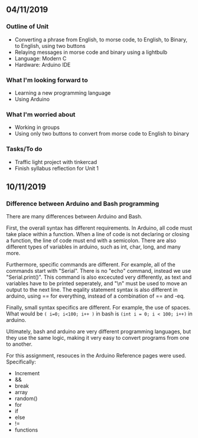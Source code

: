 04/11/2019
----

### Outline of Unit
* Converting a phrase from English, to morse code, to English, to Binary, to English, using two buttons
* Relaying messages in morse code and binary using a lightbulb
* Language: Modern C
* Hardware: Arduino IDE

### What I'm looking forward to
* Learning a new programming language
* Using Arduino

### What I'm worried about
* Working in groups
* Using only two buttons to convert from morse code to English to binary

### Tasks/To do
* Traffic light project with tinkercad
* Finish syllabus reflection for Unit 1


10/11/2019
----

### Difference between Arduino and Bash programming
There are many differences between Arduino and Bash.

First, the overall syntax has different requirements. In Arduino, all code must take place within a function. When a line of code is not declaring or closing a function, the line of code must end with a semicolon. There are also different types of variables in arduino, such as int, char, long, and many more.

Furthermore, specific commands are different. For example, all of the commands start with "Serial". There is no "echo" command, instead we use "Serial.print()". This command is also excecuted very differently, as text and variables have to be printed seperately, and "\n" must be used to move an output to the next line. The eqality statement syntax is also different in arduino, using == for everything, instead of a combination of == and -eq.

Finally, small syntax specifics are different. For example, the use of spaces. What would be `( i=0; i<100; i++ )` in bash is `(int i = 0; i < 100; i++)` in arduino.

Ultimately, bash and arduino are very different programming languages, but they use the same logic, making it very easy to convert programs from one to another.

For this assignment, resouces in the Arduino Reference pages were used. Specifically:
* Increment
* &&
* break
* array
* random()
* for
* if
* else
* !=
* functions
